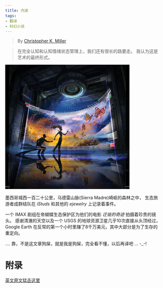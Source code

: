 ```yaml
---
title: 内波
tags:
- 翻译
- 科幻小说
---
```


> By [Christopher K. Miller][link0]

> 在完全认知和认知情绪状态管理上，我们还有很长的路要走。
> 我认为这是艺术的最终形式。

![Credit: Jamie Tufrey](interweave_cropped.jpg)

墨西哥城西一百二十公里，马德雷山脉(Sierra Madre)崎岖的森林之中，
生态旅游者成群结队在 *iStuds* 和其他的 *ejewelry* 上记录着事件。

一个 IMAX 剧组在帝蝴蝶生态保护区为他们的电影 *迁徙的奇迹* 拍摄着珍贵的镜头。 
感谢清澈的天空以及一个 USGS 的地球资源卫星几乎10次直接从头顶经过，
Google Earth 在反常的第一个小时里赚了8千万美元，其中大部分是为了生存的重定向。

.... 靠，不是这文章狗屎，就是我是狗屎，完全看不懂，以后再译吧 ... -_-! 




# 附录

 [英文原文猛击这里][link0]

[link0]: http://www.cosmosmagazine.com/science-fiction/interweave/
[link1]: http://www.cosmosmagazine.com/news/top-12-sci-fi-stories-2012/